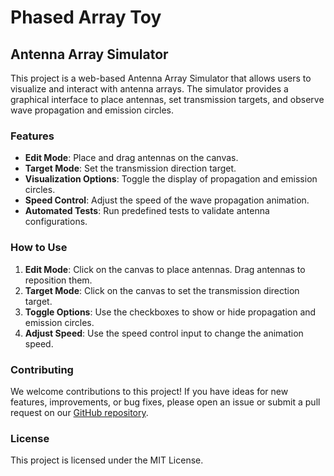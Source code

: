 # Phased Array Toy

## Antenna Array Simulator

This project is a web-based Antenna Array Simulator that allows users to visualize and interact with antenna arrays. The simulator provides a graphical interface to place antennas, set transmission targets, and observe wave propagation and emission circles.

### Features

- **Edit Mode**: Place and drag antennas on the canvas.
- **Target Mode**: Set the transmission direction target.
- **Visualization Options**: Toggle the display of propagation and emission circles.
- **Speed Control**: Adjust the speed of the wave propagation animation.
- **Automated Tests**: Run predefined tests to validate antenna configurations.

### How to Use

1. **Edit Mode**: Click on the canvas to place antennas. Drag antennas to reposition them.
2. **Target Mode**: Click on the canvas to set the transmission direction target.
3. **Toggle Options**: Use the checkboxes to show or hide propagation and emission circles.
4. **Adjust Speed**: Use the speed control input to change the animation speed.

### Contributing

We welcome contributions to this project! If you have ideas for new features, improvements, or bug fixes, please open an issue or submit a pull request on our [GitHub repository](https://github.com/skaramicke/phased-array).

### License

This project is licensed under the MIT License.
